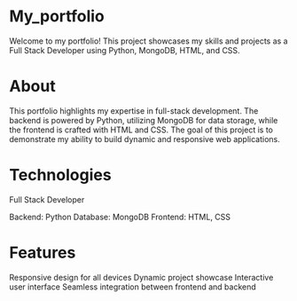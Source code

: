 # My_portfolio
Welcome to my portfolio! This project showcases my skills and projects as a Full Stack Developer using Python, MongoDB, HTML, and CSS.

# About
This portfolio highlights my expertise in full-stack development. The backend is powered by Python, utilizing MongoDB for data storage, while the frontend is crafted with HTML and CSS. The goal of this project is to demonstrate my ability to build dynamic and responsive web applications.

# Technologies
Full Stack Developer

Backend: Python
Database: MongoDB
Frontend: HTML, CSS

# Features
Responsive design for all devices
Dynamic project showcase
Interactive user interface
Seamless integration between frontend and backend
